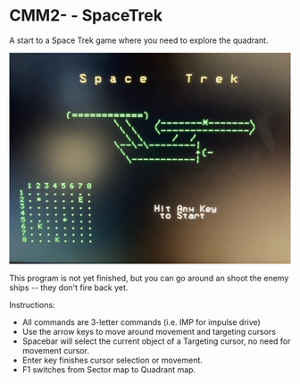 # CMM2- - SpaceTrek

A start to a Space Trek game where you need to explore the quadrant.

![alt text](graphics/spacetrek-splash.jpg)

This program is not yet finished, but you can go around an shoot the enemy ships -- they don't fire back yet.

Instructions:
 * All commands are 3-letter commands (i.e. IMP for impulse drive)
 * Use the arrow keys to move around movement and targeting cursors
 * Spacebar will select the current object of a Targeting cursor, no need for movement cursor.
 * Enter key finishes cursor selection or movement.
 * F1 switches from Sector map to Quadrant map.

